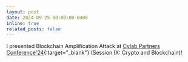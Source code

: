 ```yaml
---
layout: post
date: 2024-09-25 00:00:00-0400
inline: true
related_posts: false
---
```

I presented Blockchain Amplification Attack at [Cylab Partners Conference'24](https://www.cylab.cmu.edu/events/partners_conference/2024/index.html){:target="\_blank"} (Session IX: Crypto and Blockchain)! 

